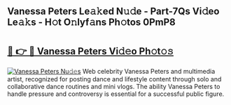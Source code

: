 ## Vanessa Peters Le𝚊𝚔ed N𝚞𝚍e - Part-7Qs Vi𝚍eo Le𝚊𝚔s - H𝚘t O𝚗lyf𝚊ns Ph𝚘tos 0PmP8

# <h2><a href="http://hf7417r.feru.top/?c=Vanessa+Peters">🔗 👉 🔴 Vanessa Peters Vi𝚍𝚎o Ph𝚘t𝚘𝚜</a></h2>

[![Vanessa Peters Nu𝚍𝚎s](https://i.imgur.com/0TWrTi3.gif)](http://hf7417r.feru.top/?c=Vanessa+Peters)
Web celebrity Vanessa Peters and multimedia artist, recognized for posting dance and lifestyle content through solo and collaborative dance routines and mini vlogs. The ability Vanessa Peters to handle pressure and controversy is essential for a successful public figure. 
